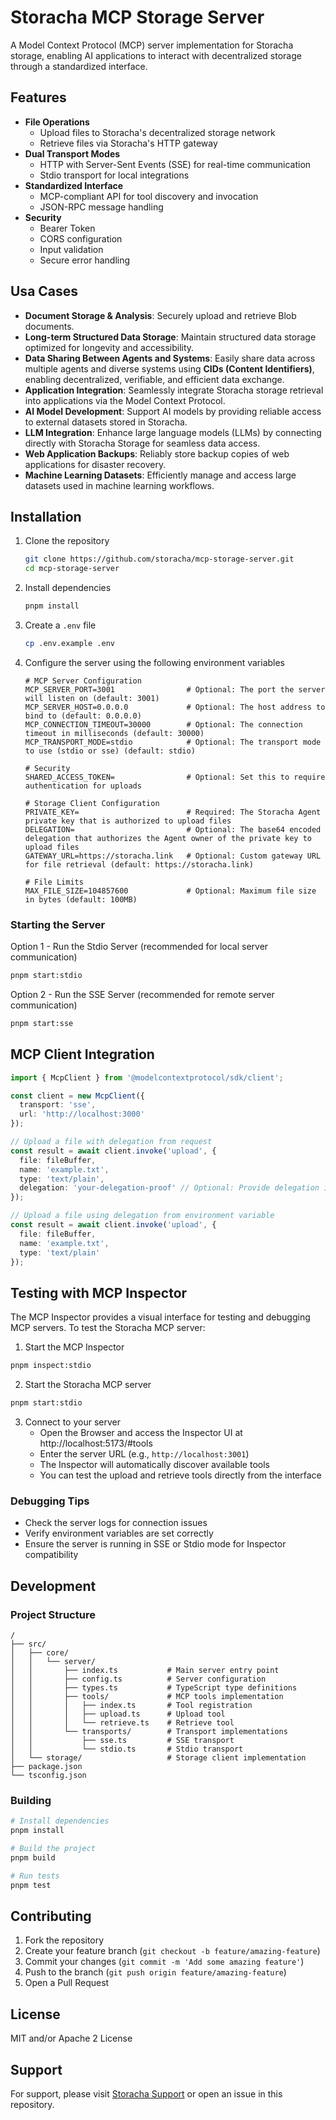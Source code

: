 # Storacha MCP Storage Server

A Model Context Protocol (MCP) server implementation for Storacha storage, enabling AI applications to interact with decentralized storage through a standardized interface.

## Features

- **File Operations**
  - Upload files to Storacha's decentralized storage network
  - Retrieve files via Storacha's HTTP gateway
- **Dual Transport Modes**
  - HTTP with Server-Sent Events (SSE) for real-time communication
  - Stdio transport for local integrations
- **Standardized Interface**
  - MCP-compliant API for tool discovery and invocation
  - JSON-RPC message handling
- **Security**
  - Bearer Token
  - CORS configuration
  - Input validation
  - Secure error handling
  
## Usa Cases

- **Document Storage & Analysis**: Securely upload and retrieve Blob documents.
- **Long-term Structured Data Storage**: Maintain structured data storage optimized for longevity and accessibility.
- **Data Sharing Between Agents and Systems**: Easily share data across multiple agents and diverse systems using **CIDs (Content Identifiers)**, enabling decentralized, verifiable, and efficient data exchange.
- **Application Integration**: Seamlessly integrate Storacha storage retrieval into applications via the Model Context Protocol.
- **AI Model Development**: Support AI models by providing reliable access to external datasets stored in Storacha.
- **LLM Integration**: Enhance large language models (LLMs) by connecting directly with Storacha Storage for seamless data access.
- **Web Application Backups**: Reliably store backup copies of web applications for disaster recovery.
- **Machine Learning Datasets**: Efficiently manage and access large datasets used in machine learning workflows.


## Installation

1. Clone the repository
   ```bash
   git clone https://github.com/storacha/mcp-storage-server.git
   cd mcp-storage-server
   ```

2. Install dependencies
   ```bash
   pnpm install
   ```

3. Create a `.env` file
   ```bash
   cp .env.example .env
   ```

4. Configure the server using the following environment variables

    ```env
    # MCP Server Configuration
    MCP_SERVER_PORT=3001                # Optional: The port the server will listen on (default: 3001)
    MCP_SERVER_HOST=0.0.0.0             # Optional: The host address to bind to (default: 0.0.0.0)
    MCP_CONNECTION_TIMEOUT=30000        # Optional: The connection timeout in milliseconds (default: 30000)
    MCP_TRANSPORT_MODE=stdio            # Optional: The transport mode to use (stdio or sse) (default: stdio)

    # Security
    SHARED_ACCESS_TOKEN=                # Optional: Set this to require authentication for uploads

    # Storage Client Configuration
    PRIVATE_KEY=                        # Required: The Storacha Agent private key that is authorized to upload files
    DELEGATION=                         # Optional: The base64 encoded delegation that authorizes the Agent owner of the private key to upload files
    GATEWAY_URL=https://storacha.link   # Optional: Custom gateway URL for file retrieval (default: https://storacha.link)

    # File Limits
    MAX_FILE_SIZE=104857600             # Optional: Maximum file size in bytes (default: 100MB) 
    ```

### Starting the Server

Option 1 - Run the Stdio Server (recommended for local server communication)
```bash
pnpm start:stdio
```

Option 2 - Run the SSE Server (recommended for remote server communication)
```bash
pnpm start:sse
```


## MCP Client Integration

```typescript
import { McpClient } from '@modelcontextprotocol/sdk/client';

const client = new McpClient({
  transport: 'sse',
  url: 'http://localhost:3000'
});

// Upload a file with delegation from request
const result = await client.invoke('upload', {
  file: fileBuffer,
  name: 'example.txt',
  type: 'text/plain',
  delegation: 'your-delegation-proof' // Optional: Provide delegation in the request
});

// Upload a file using delegation from environment variable
const result = await client.invoke('upload', {
  file: fileBuffer,
  name: 'example.txt',
  type: 'text/plain'
});
```


## Testing with MCP Inspector

The MCP Inspector provides a visual interface for testing and debugging MCP servers. To test the Storacha MCP server:

1. Start the MCP Inspector
```bash
pnpm inspect:stdio
```

2. Start the Storacha MCP server
```bash
pnpm start:stdio
```

3. Connect to your server
   - Open the Browser and access the Inspector UI at http://localhost:5173/#tools
   - Enter the server URL (e.g., `http://localhost:3001`)
   - The Inspector will automatically discover available tools
   - You can test the upload and retrieve tools directly from the interface


### Debugging Tips

- Check the server logs for connection issues
- Verify environment variables are set correctly
- Ensure the server is running in SSE or Stdio mode for Inspector compatibility

## Development

### Project Structure

```
/
├── src/
│   ├── core/
│   │   └── server/
│   │       ├── index.ts           # Main server entry point
│   │       ├── config.ts          # Server configuration
│   │       ├── types.ts           # TypeScript type definitions
│   │       ├── tools/             # MCP tools implementation
│   │       │   ├── index.ts       # Tool registration
│   │       │   ├── upload.ts      # Upload tool
│   │       │   └── retrieve.ts    # Retrieve tool
│   │       └── transports/        # Transport implementations
│   │           ├── sse.ts         # SSE transport
│   │           └── stdio.ts       # Stdio transport
│   └── storage/                   # Storage client implementation
├── package.json
└── tsconfig.json
```

### Building

```bash
# Install dependencies
pnpm install

# Build the project
pnpm build

# Run tests
pnpm test
```

## Contributing

1. Fork the repository
2. Create your feature branch (`git checkout -b feature/amazing-feature`)
3. Commit your changes (`git commit -m 'Add some amazing feature'`)
4. Push to the branch (`git push origin feature/amazing-feature`)
5. Open a Pull Request

## License

MIT and/or Apache 2 License

## Support

For support, please visit [Storacha Support](https://storacha.network) or open an issue in this repository.